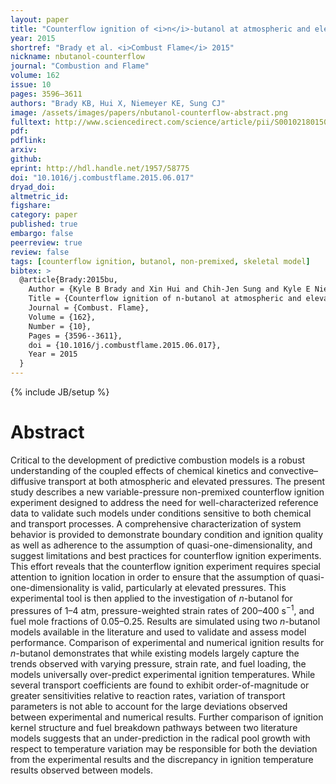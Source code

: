 ```yaml
---
layout: paper
title: "Counterflow ignition of <i>n</i>-butanol at atmospheric and elevated pressures"
year: 2015
shortref: "Brady et al. <i>Combust Flame</i> 2015"
nickname: nbutanol-counterflow
journal: "Combustion and Flame"
volume: 162
issue: 10
pages: 3596–3611
authors: "Brady KB, Hui X, Niemeyer KE, Sung CJ"
image: /assets/images/papers/nbutanol-counterflow-abstract.png
fulltext: http://www.sciencedirect.com/science/article/pii/S0010218015001984
pdf:
pdflink:
arxiv:
github:
eprint: http://hdl.handle.net/1957/58775
doi: "10.1016/j.combustflame.2015.06.017"
dryad_doi:
altmetric_id:
figshare:
category: paper
published: true
embargo: false
peerreview: true
review: false
tags: [counterflow ignition, butanol, non-premixed, skeletal model]
bibtex: >
  @article{Brady:2015bu,
    Author = {Kyle B Brady and Xin Hui and Chih-Jen Sung and Kyle E Niemeyer},
    Title = {Counterflow ignition of n-butanol at atmospheric and elevated pressures},
    Journal = {Combust. Flame},
    Volume = {162},
    Number = {10},
    Pages = {3596--3611},
    doi = {10.1016/j.combustflame.2015.06.017},
    Year = 2015
  }
---
```

{% include JB/setup %}

# Abstract

Critical to the development of predictive combustion models is a robust understanding of the coupled effects of chemical kinetics and convective–diffusive transport at both atmospheric and elevated pressures. The present study describes a new variable-pressure non-premixed counterflow ignition experiment designed to address the need for well-characterized reference data to validate such models under conditions sensitive to both chemical and transport processes. A comprehensive characterization of system behavior is provided to demonstrate boundary condition and ignition quality as well as adherence to the assumption of quasi-one-dimensionality, and suggest limitations and best practices for counterflow ignition experiments. This effort reveals that the counterflow ignition experiment requires special attention to ignition location in order to ensure that the assumption of quasi-one-dimensionality is valid, particularly at elevated pressures. This experimental tool is then applied to the investigation of *n*-butanol for pressures of 1–4 atm, pressure-weighted strain rates of 200–400 s<sup>−1</sup>, and fuel mole fractions of 0.05–0.25. Results are simulated using two *n*-butanol models available in the literature and used to validate and assess model performance. Comparison of experimental and numerical ignition results for *n*-butanol demonstrates that while existing models largely capture the trends observed with varying pressure, strain rate, and fuel loading, the models universally over-predict experimental ignition temperatures. While several transport coefficients are found to exhibit order-of-magnitude or greater sensitivities relative to reaction rates, variation of transport parameters is not able to account for the large deviations observed between experimental and numerical results. Further comparison of ignition kernel structure and fuel breakdown pathways between two literature models suggests that an under-prediction in the radical pool growth with respect to temperature variation may be responsible for both the deviation from the experimental results and the discrepancy in ignition temperature results observed between models.
